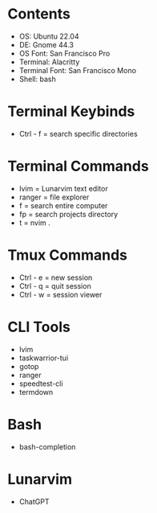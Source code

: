 # Contents
- OS: Ubuntu 22.04
- DE: Gnome 44.3
- OS Font: San Francisco Pro
- Terminal: Alacritty
- Terminal Font: San Francisco Mono
- Shell: bash

# Terminal Keybinds

- Ctrl - f = search specific directories

# Terminal Commands

- lvim = Lunarvim text editor
- ranger = file explorer
- f = search entire computer
- fp = search projects directory
- t = nvim .

 # Tmux Commands

- Ctrl - e = new session
- Ctrl - q = quit session
- Ctrl - w = session viewer
 
# CLI Tools
- lvim
- taskwarrior-tui
- gotop
- ranger
- speedtest-cli
- termdown

# Bash

- bash-completion

# Lunarvim

- ChatGPT

